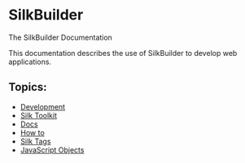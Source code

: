 # SilkBuilder

The SilkBuilder Documentation

This documentation describes the use of SilkBuilder to develop web applications.

## Topics:

* [Development](development/)
* [Silk Toolkit](toolkit/)
* [Docs](docs/)
* [How to](how_to/)
* [Silk Tags](tags/)
* [JavaScript Objects](js_object/)

